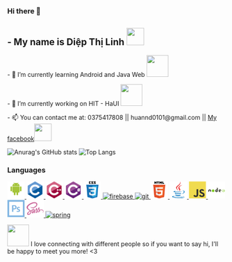 ### Hi there 👋 
<h2> - My name is <b>Diệp Thị Linh</b>  <img src="https://camo.githubusercontent.com/fb070d9f71a64edbafed08519130d75e7e0a0a69665d50d94ad095157f702e59/68747470733a2f2f6d656469612e67697068792e636f6d2f6d656469612f6d47634e6a736657416a593541455a4e77362f67697068792e676966" width="40" height="40"</img></h2>


<p>- 🌱 I’m currently learning Android and Java Web <img src="https://media4.giphy.com/media/S8IL16sDmUQfPgJNAH/giphy.gif?cid=ecf05e47tjyp9il0uo1ba8vnkzdhnc5grve56v00e6sq3231&rid=giphy.gif&ct=s" width="50" height="50"></img></p>
<p>- 🔭 I’m currently working on HIT - HaUI <img src="https://media0.giphy.com/media/YkzhH8unAg0EpyZpw3/giphy.gif?cid=ecf05e47148ka8toi5olzowyw4n16h4nnxozb2mcntg4zfjv&rid=giphy.gif&ct=s" width="50" height="50"> </img></p>
<p>- 📫 You can contact me at: 0375417808 || huannd0101@gmail.com || <a href="https://bit.ly/3oYKAgD">My facebook</a><img src="https://camo.githubusercontent.com/7d5c1327f28f30dd3b242d60c92fa399051bd5765af36f7c8df5138ac67d8f7b/68747470733a2f2f6d656469612e67697068792e636f6d2f6d656469612f6659536e486c75667365636f38466839335a2f67697068792e676966" width="40" height="40"> </img></p>

<!--
**huannd0101/huannd0101** is a ✨ _special_ ✨ repository because its `README.md` (this file) appears on your GitHub profile.

Here are some ideas to get you started:



- 👯 I’m looking to collaborate on ...
- 🤔 I’m looking for help with ...
- 💬 Ask me about ...
- 😄 Pronouns: ...
- ⚡ Fun fact: ...
-->

![Anurag's GitHub stats](https://github-readme-stats.vercel.app/api?username=dieplinh0510&show_icons=true&theme=radical)
![Top Langs](https://github-readme-stats.vercel.app/api/top-langs/?username=dieplinh0510&theme=radical)

<h3 align="left">Languages</h3>
<p align="left"> <a href="https://developer.android.com" target="_blank"> <img src="https://raw.githubusercontent.com/devicons/devicon/master/icons/android/android-original-wordmark.svg" alt="android" width="40" height="40"/> </a> <a href="https://www.cprogramming.com/" target="_blank"> <img src="https://raw.githubusercontent.com/devicons/devicon/master/icons/c/c-original.svg" alt="c" width="40" height="40"/> </a> <a href="https://www.w3schools.com/cpp/" target="_blank"> <img src="https://raw.githubusercontent.com/devicons/devicon/master/icons/cplusplus/cplusplus-original.svg" alt="cplusplus" width="40" height="40"/> </a> <a href="https://www.w3schools.com/cs/" target="_blank"> <img src="https://raw.githubusercontent.com/devicons/devicon/master/icons/csharp/csharp-original.svg" alt="csharp" width="40" height="40"/> </a> <a href="https://www.w3schools.com/css/" target="_blank"> <img src="https://raw.githubusercontent.com/devicons/devicon/master/icons/css3/css3-original-wordmark.svg" alt="css3" width="40" height="40"/> </a> <a href="https://firebase.google.com/" target="_blank"> <img src="https://www.vectorlogo.zone/logos/firebase/firebase-icon.svg" alt="firebase" width="40" height="40"/> </a> <a href="https://git-scm.com/" target="_blank"> <img src="https://www.vectorlogo.zone/logos/git-scm/git-scm-icon.svg" alt="git" width="40" height="40"/> </a> <a href="https://www.w3.org/html/" target="_blank"> <img src="https://raw.githubusercontent.com/devicons/devicon/master/icons/html5/html5-original-wordmark.svg" alt="html5" width="40" height="40"/> </a> <a href="https://www.java.com" target="_blank"> <img src="https://raw.githubusercontent.com/devicons/devicon/master/icons/java/java-original.svg" alt="java" width="40" height="40"/> </a> <a href="https://developer.mozilla.org/en-US/docs/Web/JavaScript" target="_blank"> <img src="https://raw.githubusercontent.com/devicons/devicon/master/icons/javascript/javascript-original.svg" alt="javascript" width="40" height="40"/> </a> <a href="https://nodejs.org" target="_blank"> <img src="https://raw.githubusercontent.com/devicons/devicon/master/icons/nodejs/nodejs-original-wordmark.svg" alt="nodejs" width="40" height="40"/> </a> <a href="https://www.photoshop.com/en" target="_blank"> <img src="https://raw.githubusercontent.com/devicons/devicon/master/icons/photoshop/photoshop-line.svg" alt="photoshop" width="40" height="40"/> </a> <a href="https://sass-lang.com" target="_blank"> <img src="https://raw.githubusercontent.com/devicons/devicon/master/icons/sass/sass-original.svg" alt="sass" width="40" height="40"/> </a> <a href="https://spring.io/" target="_blank"> <img src="https://www.vectorlogo.zone/logos/springio/springio-icon.svg" alt="spring" width="40" height="40"/> </a> </p>

<p> <img src="https://camo.githubusercontent.com/ec0df7b334d15078e980be8f26f35f1bd6f004eaa4a121db42fed361360c1817/68747470733a2f2f6d656469612e67697068792e636f6d2f6d656469612f4c6e516a7057614f4e386e68723231764e572f67697068792e676966" width="50" height="50"></img> I love connecting with different people so if you want to say hi, I'll be happy to meet you more! <3</p>
